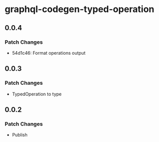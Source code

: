 # graphql-codegen-typed-operation

## 0.0.4

### Patch Changes

- 54d1c46: Format operations output

## 0.0.3

### Patch Changes

- TypedOperation to type

## 0.0.2

### Patch Changes

- Publish
